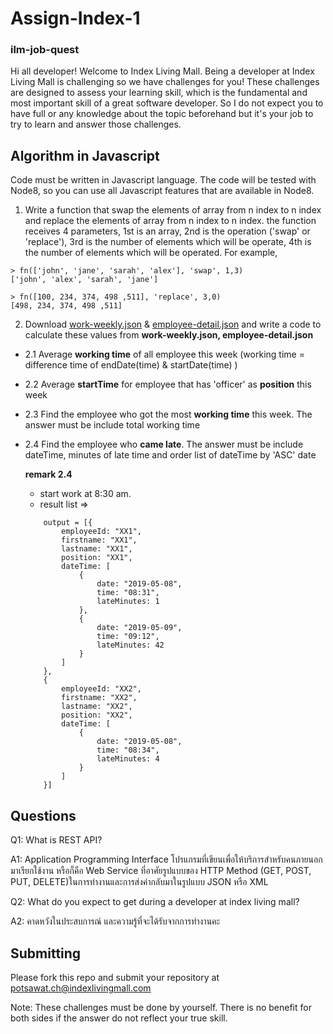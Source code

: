 # Assign-Index-1
### ilm-job-quest

Hi all developer! Welcome to Index Living Mall. Being a developer at Index Living Mall is challenging so we have challenges for you! These challenges are designed to assess your learning skill, which is the fundamental and most important skill of a great software developer. So I do not expect you to have full or any knowledge about the topic beforehand but it's your job to try to learn and answer those challenges.

## Algorithm in Javascript
Code must be written in Javascript language. The code will be tested with Node8, so you can use all Javascript features that are available in Node8.

1. Write a function that swap the elements of array from n index to n index and replace the elements of array from n index to n index. the function receives 4 parameters, 1st is an array, 2nd is the operation ('swap' or 'replace'), 3rd is the number of elements which will be operate, 4th is the number of elements which will be operated. For example,

```
> fn(['john', 'jane', 'sarah', 'alex'], 'swap', 1,3)
['john', 'alex', 'sarah', 'jane']

> fn([100, 234, 374, 498 ,511], 'replace', 3,0)
[498, 234, 374, 498 ,511]
```

2. Download [work-weekly.json](https://github.com/indexlivingmall/ilm-job-quest/blob/master/work-weekly.json) & [employee-detail.json](https://github.com/indexlivingmall/ilm-job-quest/blob/master/employee-detail.json) and write a code to calculate these values from **work-weekly.json, employee-detail.json**
- 2.1 Average **working time** of all employee this week (working time = difference time of endDate(time) & startDate(time) )
- 2.2 Average **startTime** for employee that has 'officer' as **position** this week
- 2.3 Find the employee who got the most **working time** this week. The answer must be include total working time
- 2.4 Find the employee who **came late**. The answer must be include dateTime, minutes of late time and order list of dateTime by 'ASC' date

    **remark 2.4**
    - start work at 8:30 am.
    - result list => 
    ```
        output = [{
            employeeId: "XX1",
            firstname: "XX1",
            lastname: "XX1",
            position: "XX1",
            dateTime: [
                {
                    date: "2019-05-08",
                    time: "08:31",
                    lateMinutes: 1
                },
                {
                    date: "2019-05-09",
                    time: "09:12",
                    lateMinutes: 42
                }
            ]
        },
        {
            employeeId: "XX2",
            firstname: "XX2",
            lastname: "XX2",
            position: "XX2",
            dateTime: [
                {
                    date: "2019-05-08",
                    time: "08:34",
                    lateMinutes: 4
                }
            ]
        }]
    ```

## Questions
Q1: What is REST API?

A1: Application Programming Interface โปรแกรมที่เขียนเพื่อให้บริการสำหรับคนภายนอกมาเรียกใช้งาน หรือก็คือ Web Service ที่อาศัยรูปแบบของ HTTP Method (GET, POST, PUT, DELETE)ในการทำงานและการส่งค่ากลับมาในรูปแบบ JSON หรือ XML

Q2: What do you expect to get during a developer at index living mall?

A2: คาดหวังในประสบการณ์ และความรู้ที่จะได้รับจากการทำงานคะ 

## Submitting

Please fork this repo and submit your repository at potsawat.ch@indexlivingmall.com 

Note: These challenges must be done by yourself. There is no benefit for both sides if the answer do not reflect your true skill.
